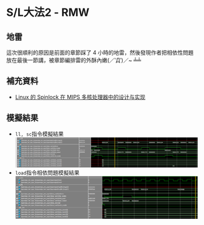 # S/L大法2 - RMW

## 地雷

這次很順利的原因是前面的章節踩了 4 小時的地雷，然後發現作者把相依性問題放在最後一節講，被章節編排雷的外酥內嫩(／‵Д′)／~ ╧╧

## 補充資料

* [Linux 的 Spinlock 在 MIPS 多核处理器中的设计与实现](https://www.ibm.com/developerworks/cn/linux/l-cn-spinlock_mips/index.html)

## 模擬結果

* `ll, sc`指令模擬結果
    ![模擬結果](Test1/SimulationResult_1.PNG)
* `load`指令相依問題模擬結果
    ![模擬結果](Test2/SimulationResult_1.PNG)